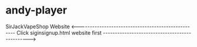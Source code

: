 # andy-player
SirJackVapeShop Website 
<--------------------------------------------------- Click siginsignup.html website first ----------------------------------------------->
